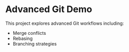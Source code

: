 # Advanced Git Demo

This project explores advanced Git workflows including:
- Merge conflicts
- Rebasing
- Branching strategies
